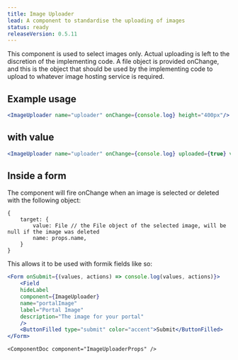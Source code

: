 ```yaml
---
title: Image Uploader
lead: A component to standardise the uploading of images
status: ready
releaseVersion: 0.5.11
---
```


This component is used to select images only. Actual uploading is left to the discretion of the implementing code. A file object is provided onChange, and this is the object that should be used by the implementing code to upload to whatever image hosting service is required. 

## Example usage

```.jsx
<ImageUploader name="uploader" onChange={console.log} height="400px"/>
```


## with value

```.jsx
<ImageUploader name="uploader" onChange={console.log} uploaded={true} value="https://images.pexels.com/photos/257360/pexels-photo-257360.jpeg?h=400" height="400px"/>
```


## Inside a form

The component will fire onChange when an image is selected or deleted with the following object:
```
{
    target: {
        value: File // the File object of the selected image, will be null if the image was deleted
        name: props.name,
    }
}
```

This allows it to be used with formik fields like so: 

```.jsx
<Form onSubmit={(values, actions) => console.log(values, actions)}>
    <Field
    hideLabel
    component={ImageUploader}
    name="portalImage"
    label="Portal Image"
    description="The image for your portal"
    />
    <ButtonFilled type="submit" color="accent">Submit</ButtonFilled>
</Form>
```

```!jsx
<ComponentDoc component="ImageUploaderProps" />
```

